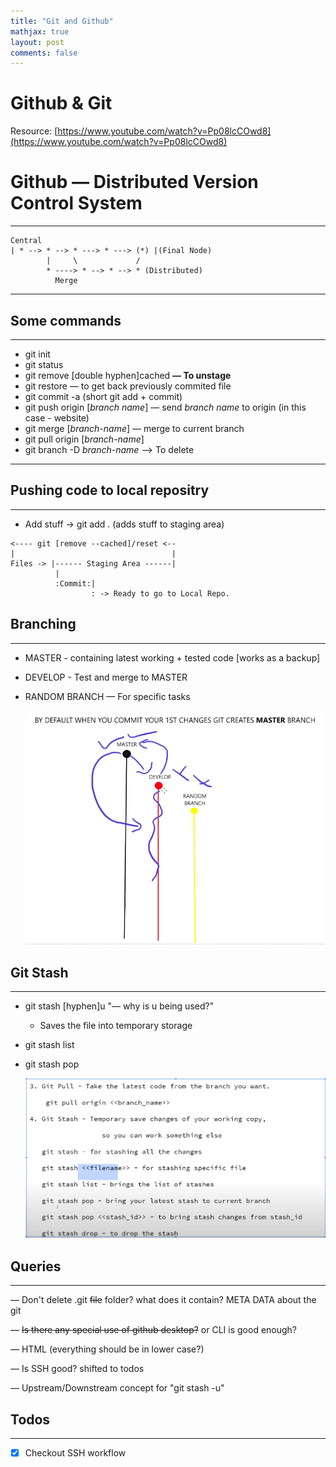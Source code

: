 ```yaml
---
title: "Git and Github"
mathjax: true
layout: post
comments: false
---
```


# Github & Git

Resource: [https://www.youtube.com/watch?v=Pp08lcCOwd8](https://www.youtube.com/watch?v=Pp08lcCOwd8)

# Github — Distributed Version Control System

---

```
Central											
| * --> * --> * ---> * ---> (*) |(Final Node)
        |     \             /
        * ---->	* --> * --> * (Distributed)
	      Merge                            
```

---

## Some commands

---

- git init
- git status
- git remove [double hyphen]cached <file> **— To unstage**
- git restore — to get back previously commited file
- git commit -a (short git add + commit)
- git push origin [*branch name*] — send *branch name* to origin (in this case - website)
- git merge [*branch-name*] — merge to current branch
- git pull origin [*branch-name*]
- git branch -D *branch-name* —> To delete

---

## Pushing code to local repositry

---

- Add stuff → git add . (adds stuff to staging area)

```
<---- git [remove --cached]/reset <--														
|                                   |														
Files -> |------ Staging Area ------|
		  |															
          :Commit:|
                  : -> Ready to go to Local Repo.                                           
```

## Branching

---

- MASTER - containing latest working + tested code [works as a backup]
- DEVELOP - Test and merge to MASTER
- RANDOM BRANCH — For specific tasks

    ![branching](../assets/images/git20210102/img1.png)

## Git Stash

---

- git stash [hyphen]u "— why is u being used?"
    - Saves the file into temporary storage
- git stash list
- git stash pop

    ![git stash commands](../assets/images/git20210102/img2.png)

## Queries

---

— Don't delete .git ~~file~~ folder? what does it contain? META DATA about the git

— ~~Is there any special use of github desktop?~~ or CLI is good enough?

— HTML (everything should be in lower case?)

— Is SSH good? shifted to todos

— Upstream/Downstream concept for "git stash -u"

## Todos

---

- [x] Checkout SSH workflow
